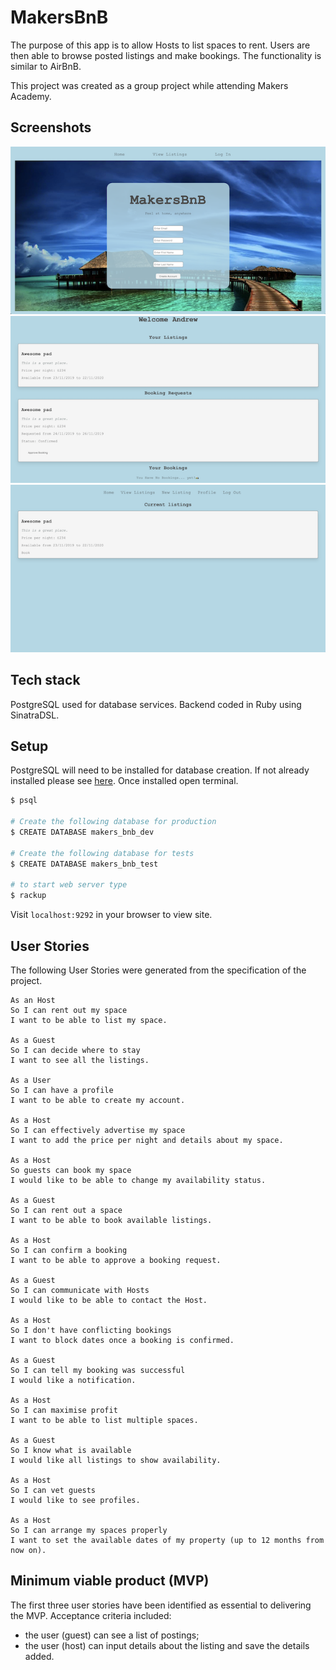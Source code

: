 # MakersBnB

The purpose of this app is to allow Hosts to list spaces to rent. Users are then able to browse posted listings and make bookings. The functionality is similar to AirBnB.

This project was created as a group project while attending Makers Academy.

## Screenshots

![home page](docs/home.png)
![profile](docs/profile.png)
![listings page](docs/listings.png)

## Tech stack

PostgreSQL used for database services.
Backend coded in Ruby using SinatraDSL.

## Setup

PostgreSQL will need to be installed for database creation. If not already installed please see [here](https://www.postgresql.org/). Once installed open terminal.

```bash
$ psql

# Create the following database for production
$ CREATE DATABASE makers_bnb_dev

# Create the following database for tests
$ CREATE DATABASE makers_bnb_test

# to start web server type
$ rackup
```

Visit ```localhost:9292``` in your browser to view site.

## User Stories

The following User Stories were generated from the specification of the project.
```
As an Host
So I can rent out my space
I want to be able to list my space.

As a Guest
So I can decide where to stay
I want to see all the listings.

As a User
So I can have a profile
I want to be able to create my account.

As a Host
So I can effectively advertise my space
I want to add the price per night and details about my space.

As a Host
So guests can book my space
I would like to be able to change my availability status.

As a Guest
So I can rent out a space
I want to be able to book available listings.

As a Host
So I can confirm a booking
I want to be able to approve a booking request.

As a Guest
So I can communicate with Hosts
I would like to be able to contact the Host.

As a Host
So I don't have conflicting bookings
I want to block dates once a booking is confirmed.

As a Guest
So I can tell my booking was successful
I would like a notification.

As a Host
So I can maximise profit
I want to be able to list multiple spaces.

As a Guest
So I know what is available
I would like all listings to show availability.

As a Host
So I can vet guests
I would like to see profiles.

As a Host
So I can arrange my spaces properly
I want to set the available dates of my property (up to 12 months from now on).
```

## Minimum viable product (MVP)

The first three user stories have been identified as essential to delivering the MVP. Acceptance criteria included: 
 - the user (guest) can see a list of postings;
 - the user (host) can input details about the listing and save the details added.

